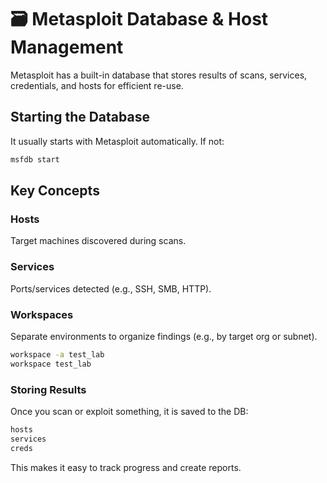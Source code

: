 # 🗃️ Metasploit Database & Host Management

Metasploit has a built-in database that stores results of scans, services, credentials, and hosts for efficient re-use.

## Starting the Database
It usually starts with Metasploit automatically. If not:
```bash
msfdb start
```

## Key Concepts

### Hosts
Target machines discovered during scans.

### Services
Ports/services detected (e.g., SSH, SMB, HTTP).

### Workspaces
Separate environments to organize findings (e.g., by target org or subnet).
```bash
workspace -a test_lab
workspace test_lab
```

### Storing Results
Once you scan or exploit something, it is saved to the DB:
```bash
hosts
services
creds
```

This makes it easy to track progress and create reports.
